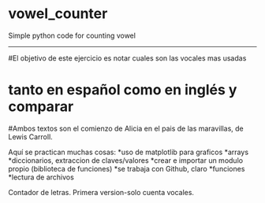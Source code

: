 # vowel_counter
Simple python code for counting vowel 


------------------

#El objetivo de este ejercicio es notar cuales son las vocales mas usadas
#  tanto en español como en inglés y comparar

#Ambos textos son el comienzo de Alicia en el pais de las maravillas, de Lewis Carroll.

Aquí se practican muchas cosas:
*uso de matplotlib para graficos
*arrays
*diccionarios, extraccion de claves/valores
*crear e importar un modulo propio (biblioteca de funciones)
*se trabaja con Github, claro
*funciones
*lectura de archivos

Contador de letras. Primera version-solo cuenta vocales.
